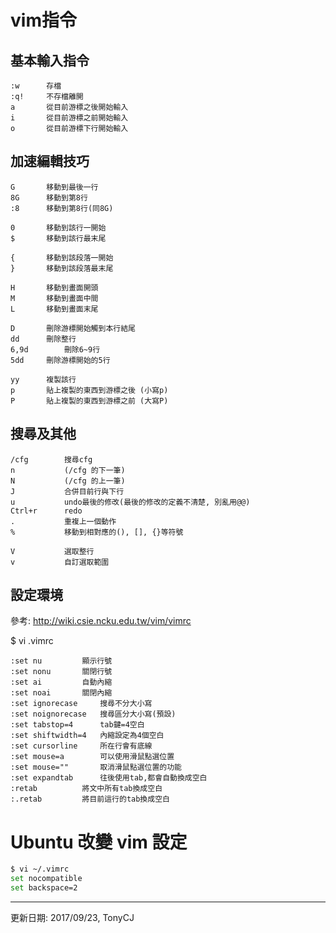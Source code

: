 # vim指令



## 基本輸入指令
```
:w	    存檔
:q!	    不存檔離開
a	    從目前游標之後開始輸入
i	    從目前游標之前開始輸入
o	    從目前游標下行開始輸入
```



## 加速編輯技巧
```
G	    移動到最後一行
8G	    移動到第8行
:8	    移動到第8行(同8G)

0	    移動到該行一開始
$	    移動到該行最末尾

{	    移動到該段落一開始
}	    移動到該段落最末尾

H	    移動到畫面開頭
M	    移動到畫面中間
L	    移動到畫面末尾

D	    刪除游標開始觸到本行結尾
dd	    刪除整行
6,9d        刪除6~9行
5dd	    刪除游標開始的5行

yy	    複製該行
p	    貼上複製的東西到游標之後 (小寫p)
P	    貼上複製的東西到游標之前 (大寫P)
```



## 搜尋及其他

```
/cfg        搜尋cfg
n           (/cfg 的下一筆)
N           (/cfg 的上一筆)
J           合併目前行與下行
u           undo最後的修改(最後的修改的定義不清楚, 別亂用@@)
Ctrl+r      redo
.           重複上一個動作
%           移動到相對應的(), [], {}等符號

V           選取整行
v           自訂選取範圍
```


## 設定環境
參考: http://wiki.csie.ncku.edu.tw/vim/vimrc


$ vi .vimrc
```
:set nu			顯示行號
:set nonu		關閉行號
:set ai			自動內縮
:set noai		關閉內縮
:set ignorecase		搜尋不分大小寫
:set noignorecase	搜尋區分大小寫(預設)
:set tabstop=4		tab鍵=4空白
:set shiftwidth=4	內縮設定為4個空白
:set cursorline		所在行會有底線
:set mouse=a		可以使用滑鼠點選位置
:set mouse=""		取消滑鼠點選位置的功能
:set expandtab		往後使用tab,都會自動換成空白
:retab			將文中所有tab換成空白
:.retab			將目前這行的tab換成空白
```

# Ubuntu 改變 vim 設定

```sh
$ vi ~/.vimrc
set nocompatible
set backspace=2
```



---
更新日期: 2017/09/23, TonyCJ
